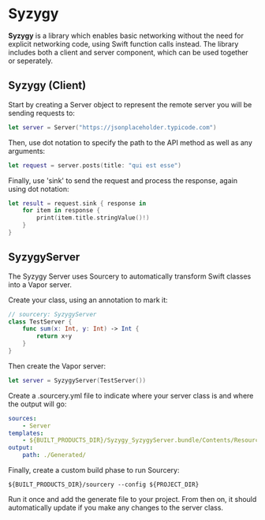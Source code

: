 # Syzygy

**Syzygy** is a library which enables basic networking without the need for explicit networking code, using Swift function calls instead. The library includes both a client and server component, which can be used together or seperately.

## Syzygy (Client)

Start by creating a Server object to represent the remote server you will be sending requests to:

```swift
let server = Server("https://jsonplaceholder.typicode.com")
```

Then, use dot notation to specify the path to the API method as well as any arguments:

```swift
let request = server.posts(title: "qui est esse")
```

Finally, use 'sink' to send the request and process the response, again using dot notation:

```swift
let result = request.sink { response in
    for item in response {
        print(item.title.stringValue()!)
    }
}
```

## SyzygyServer

The Syzygy Server uses Sourcery to automatically transform Swift classes into a Vapor server. 

Create your class, using an annotation to mark it:

```swift
// sourcery: SyzygyServer
class TestServer {
    func sum(x: Int, y: Int) -> Int {
        return x+y
    }
}
```

Then create the Vapor server:

```swift
let server = SyzygyServer(TestServer())
```

Create a .sourcery.yml file to indicate where your server class is and where the output will go:

```yml
sources:
    - Server
templates:
    - ${BUILT_PRODUCTS_DIR}/Syzygy_SyzygyServer.bundle/Contents/Resources
output:
    path: ./Generated/
```
    
Finally, create a custom build phase to run Sourcery:

```
${BUILT_PRODUCTS_DIR}/sourcery --config ${PROJECT_DIR}
```

Run it once and add the generate file to your project. From then on, it should automatically update if you make any changes to the server class.
